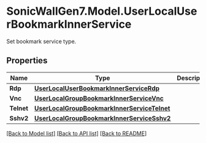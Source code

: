 # SonicWallGen7.Model.UserLocalUserBookmarkInnerService
Set bookmark service type.

## Properties

Name | Type | Description | Notes
------------ | ------------- | ------------- | -------------
**Rdp** | [**UserLocalUserBookmarkInnerServiceRdp**](UserLocalUserBookmarkInnerServiceRdp.md) |  | [optional] 
**Vnc** | [**UserLocalGroupBookmarkInnerServiceVnc**](UserLocalGroupBookmarkInnerServiceVnc.md) |  | [optional] 
**Telnet** | [**UserLocalGroupBookmarkInnerServiceTelnet**](UserLocalGroupBookmarkInnerServiceTelnet.md) |  | [optional] 
**Sshv2** | [**UserLocalGroupBookmarkInnerServiceSshv2**](UserLocalGroupBookmarkInnerServiceSshv2.md) |  | [optional] 

[[Back to Model list]](../README.md#documentation-for-models) [[Back to API list]](../README.md#documentation-for-api-endpoints) [[Back to README]](../README.md)

